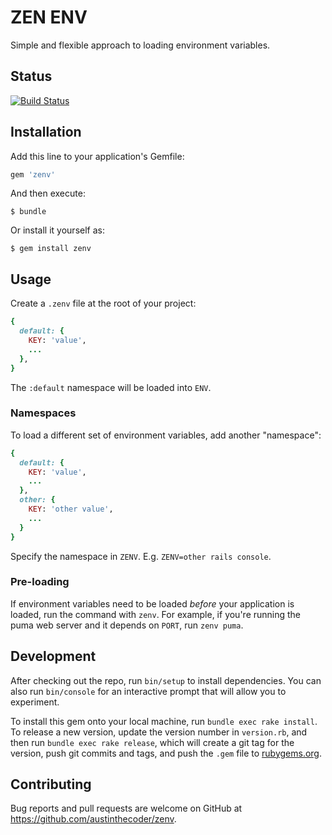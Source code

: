 # ZEN ENV

Simple and flexible approach to loading environment variables.

## Status

[![Build Status](https://travis-ci.org/austinthecoder/zenv.svg?branch=master)](https://travis-ci.org/austinthecoder/zenv)

## Installation

Add this line to your application's Gemfile:

```ruby
gem 'zenv'
```

And then execute:

    $ bundle

Or install it yourself as:

    $ gem install zenv

## Usage

Create a `.zenv` file at the root of your project:

```ruby
{
  default: {
    KEY: 'value',
    ...
  },
}
```

The `:default` namespace will be loaded into `ENV`.

### Namespaces

To load a different set of environment variables, add another "namespace":

```ruby
{
  default: {
    KEY: 'value',
    ...
  },
  other: {
    KEY: 'other value',
    ...
  }
}
```

Specify the namespace in `ZENV`. E.g. `ZENV=other rails console`.

### Pre-loading

If environment variables need to be loaded _before_ your application is loaded, run the command with `zenv`. For example, if you're running the puma web server and it depends on `PORT`, run `zenv puma`.

## Development

After checking out the repo, run `bin/setup` to install dependencies. You can also run `bin/console` for an interactive prompt that will allow you to experiment.

To install this gem onto your local machine, run `bundle exec rake install`. To release a new version, update the version number in `version.rb`, and then run `bundle exec rake release`, which will create a git tag for the version, push git commits and tags, and push the `.gem` file to [rubygems.org](https://rubygems.org).

## Contributing

Bug reports and pull requests are welcome on GitHub at https://github.com/austinthecoder/zenv.
